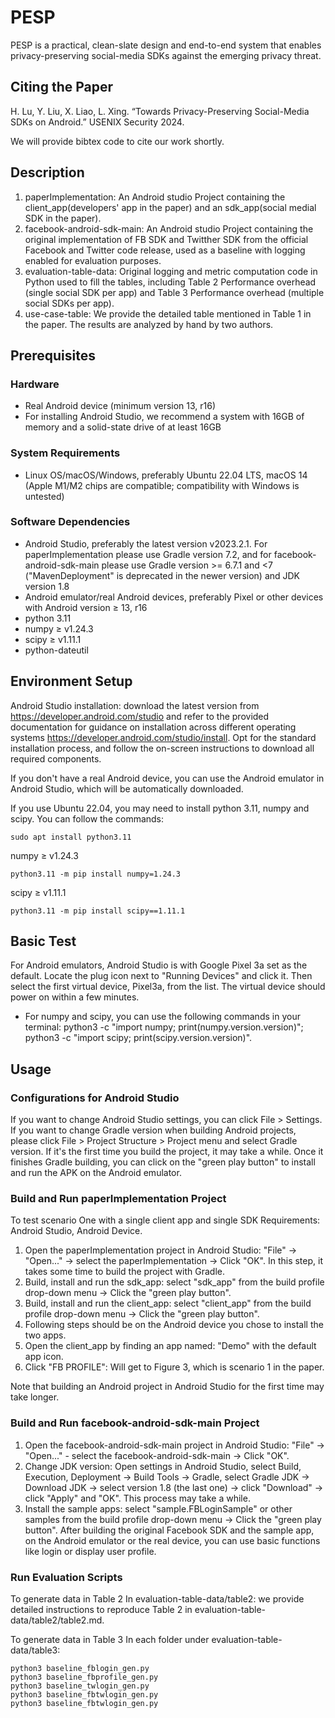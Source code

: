 # PESP
PESP is a practical, clean-slate design and end-to-end system that enables
privacy-preserving social-media SDKs against the emerging
privacy threat. 

## Citing the Paper
H. Lu, Y. Liu, X. Liao, L. Xing. “Towards Privacy-Preserving Social-Media SDKs on Android.” USENIX Security 2024.

We will provide bibtex code to cite our work shortly.

## Description
1. paperImplementation: An Android studio Project containing the client_app(developers' app in the paper) and an sdk_app(social medial SDK in the paper).
2. facebook-android-sdk-main: An Android studio Project containing the original implementation of FB SDK and Twitther SDK from the official Facebook and Twitter code release, used as a baseline with logging enabled for evaluation purposes.
3. evaluation-table-data: Original logging and metric computation code in Python used to fill the tables, including Table 2 Performance overhead (single social SDK per app) and Table 3 Performance overhead (multiple social SDKs per app).
4. use-case-table: We provide the detailed table mentioned in Table 1 in the paper. The results are analyzed by hand by two authors.

## Prerequisites 
### Hardware
- Real Android device (minimum version 13, r16)
- For installing Android Studio,
we recommend a system with 16GB of memory and a
solid-state drive of at least 16GB
### System Requirements
- Linux OS/macOS/Windows, preferably Ubuntu 22.04
LTS, macOS 14 (Apple M1/M2 chips are compatible; compatibility with Windows is untested)
### Software Dependencies
- Android Studio, preferably the latest version v2023.2.1. For paperImplementation please use Gradle version 7.2, and for facebook-android-sdk-main please use Gradle version >= 6.7.1 and <7 ("MavenDeployment" is deprecated in the newer version) and JDK version 1.8
- Android emulator/real Android devices, preferably Pixel or other devices with Android version ≥ 13, r16
- python 3.11
- numpy ≥ v1.24.3
- scipy ≥ v1.11.1
- python-dateutil
## Environment Setup
Android Studio installation: download the latest version from https://developer.android.com/studio and refer to the provided documentation for guidance on installation across different operating systems https://developer.android.com/studio/install. Opt for the standard installation process, and follow the on-screen instructions to
download all required components.

If you don't have a real Android device, you can use the Android emulator in Android Studio, which will be automatically downloaded.

If you use Ubuntu 22.04, you may need to install python 3.11,  numpy and scipy. You can follow the commands:
```
sudo apt install python3.11
```
numpy ≥ v1.24.3
```
python3.11 -m pip install numpy=1.24.3
```

scipy ≥ v1.11.1
```
python3.11 -m pip install scipy==1.11.1
```

## Basic Test
For Android emulators, Android Studio is with Google Pixel 3a set as the default. Locate the plug icon next to "Running Devices" and click it. Then select the first virtual device, Pixel3a, from the list. The virtual device should power on within a few minutes.
- For numpy and scipy, you can use the following commands in your terminal:
python3 -c "import numpy; print(numpy.version.version)"; python3 -c "import scipy; print(scipy.version.version)".

## Usage 

### Configurations for Android Studio
If you want to change Android Studio settings, you can click File > Settings. If you want to change Gradle version when building Android projects, please click File > Project Structure > Project menu and select Gradle version. If it's the first time you build the project, it may take a while. Once it finishes Gradle building, you can click on the "green play button" to install and run the APK on the Android emulator.

### Build and Run paperImplementation Project
To test scenario One with a single client app and single SDK 
Requirements: Android Studio, Android Device.
1. Open the paperImplementation project in Android Studio: "File" -> "Open..." -> select the paperImplementation -> Click "OK". In this step, it takes some time to build the project with Gradle.
2. Build, install and run the sdk_app: select "sdk_app" from the build profile drop-down menu -> Click the "green play button".
3. Build, install and run the client_app: select "client_app" from the build profile drop-down menu -> Click the "green play button".
4. Following steps should be on the Android device you chose to install the two apps.
5. Open the client_app by finding an app named: "Demo" with the default app icon.
6. Click "FB PROFILE": Will get to Figure 3, which is 
scenario 1 in the paper. 

Note that building an Android project in Android Studio for the first time may take longer.

### Build and Run facebook-android-sdk-main Project
1. Open the facebook-android-sdk-main project in Android Studio: "File" -> "Open..." - select the facebook-android-sdk-main -> Click "OK".
2. Change JDK version: Open settings in Android Studio, select Build, Execution, Deployment -> Build Tools -> Gradle, select Gradle JDK -> Download JDK -> select version 1.8 (the last one) -> click "Download" -> click "Apply" and "OK". This process may take a while.
3. Install the sample apps: select "sample.FBLoginSample" or other samples from the build profile drop-down menu -> Click the "green play button". After building the original Facebook SDK and the sample app, on the Android emulator or the real device, you can use basic functions like login or display user profile.


### Run Evaluation Scripts

To generate data in Table 2
 In evaluation-table-data/table2: we provide detailed instructions to reproduce Table 2 in evaluation-table-data/table2/table2.md.

To generate data in Table 3
 In each folder under evaluation-table-data/table3: 

    python3 baseline_fblogin_gen.py
    python3 baseline_fbprofile_gen.py
    python3 baseline_twlogin_gen.py
    python3 baseline_fbtwlogin_gen.py
    python3 baseline_fbtwlogin_gen.py
